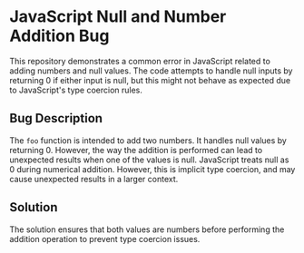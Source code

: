 # JavaScript Null and Number Addition Bug

This repository demonstrates a common error in JavaScript related to adding numbers and null values. The code attempts to handle null inputs by returning 0 if either input is null, but this might not behave as expected due to JavaScript's type coercion rules.

## Bug Description
The `foo` function is intended to add two numbers. It handles null values by returning 0. However, the way the addition is performed can lead to unexpected results when one of the values is null. JavaScript treats null as 0 during numerical addition.  However, this is implicit type coercion, and may cause unexpected results in a larger context.

## Solution
The solution ensures that both values are numbers before performing the addition operation to prevent type coercion issues.